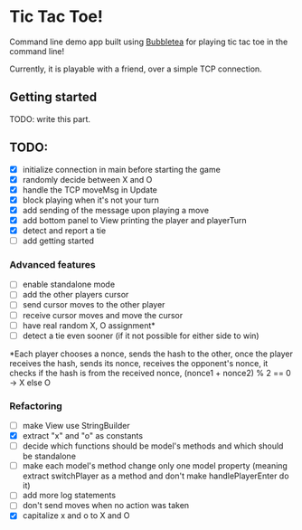 # Tic Tac Toe!
Command line demo app built using [Bubbletea](https://github.com/charmbracelet/bubbletea) for playing tic tac toe in the command line!

Currently, it is playable with a friend, over a simple TCP connection.

## Getting started
TODO: write this part.

## TODO:
- [x] initialize connection in main before starting the game
- [x] randomly decide between X and O
- [x] handle the TCP moveMsg in Update
- [x] block playing when it's not your turn
- [x] add sending of the message upon playing a move
- [x] add bottom panel to View printing the player and playerTurn
- [x] detect and report a tie
- [ ] add getting started

### Advanced features
- [ ] enable standalone mode
- [ ] add the other players cursor
- [ ] send cursor moves to the other player
- [ ] receive cursor moves and move the cursor
- [ ] have real random X, O assignment*
- [ ] detect a tie even sooner (if it not possible for either side to win)

*Each player chooses a nonce, sends the hash to the other, once the player receives the hash, sends its nonce, receives the opponent's nonce, it checks if the hash is from the received nonce, (nonce1 + nonce2) % 2 == 0 -> X else O

### Refactoring
- [ ] make View use StringBuilder
- [x] extract "x" and "o" as constants
- [ ] decide which functions should be model's methods and which should be standalone
- [ ] make each model's method change only one model property (meaning extract switchPlayer as a method and don't make handlePlayerEnter do it)
- [ ] add more log statements
- [ ] don't send moves when no action was taken
- [x] capitalize x and o to X and O
